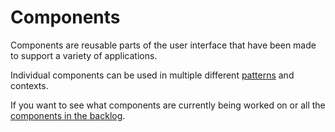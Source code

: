 # Components

Components are reusable parts of the user interface that have been made to support a variety of applications.

Individual components can be used in multiple different [patterns](/patterns) and contexts.

<!--If you are using [DVSA Frontend](https://github.com/dvsa/moj-frontend) in your prototype kit or in your build, the coded examples provided will render exactly as they do inside the Design System. -->

If you want to see what components are currently being worked on or  all the [components in the backlog](https://github.com/dvsa/moj-design-system-backlog/issues).

